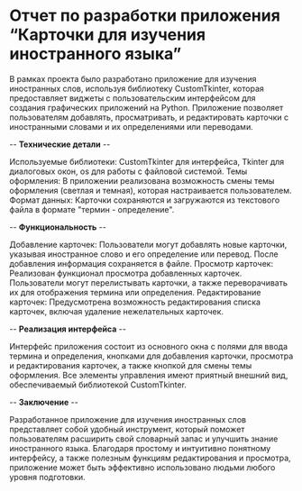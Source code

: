 # Отчет по разработки приложения “Карточки для изучения иностранного языка”

В рамках проекта было разработано приложение для изучения иностранных слов, используя библиотеку CustomTkinter, которая предоставляет виджеты с пользовательским интерфейсом для создания графических приложений на Python. Приложение позволяет пользователям добавлять, просматривать, и редактировать карточки с иностранными словами и их определениями или переводами.

-- **Технические детали** --

Используемые библиотеки: CustomTkinter для интерфейса, Tkinter для диалоговых окон, os для работы с файловой системой.
Темы оформления: В приложении реализована возможность смены темы оформления (светлая и темная), которая настраивается пользователем.
Формат данных: Карточки сохраняются и загружаются из текстового файла в формате "термин - определение".

-- **Функциональность** --

Добавление карточек: Пользователи могут добавлять новые карточки, указывая иностранное слово и его определение или перевод. После добавления информация сохраняется в файле.
Просмотр карточек: Реализован функционал просмотра добавленных карточек. Пользователи могут перелистывать карточки, а также переворачивать их для отображения термина или определения.
Редактирование карточек: Предусмотрена возможность редактирования списка карточек, включая удаление нежелательных карточек.

-- **Реализация интерфейса** --

Интерфейс приложения состоит из основного окна с полями для ввода термина и определения, кнопками для добавления карточки, просмотра и редактирования карточек, а также кнопкой для смены темы оформления. Все элементы управления имеют приятный внешний вид, обеспечиваемый библиотекой CustomTkinter.

-- **Заключение** --

Разработанное приложение для изучения иностранных слов представляет собой удобный инструмент, который поможет пользователям расширить свой словарный запас и улучшить знание иностранного языка. Благодаря простому и интуитивно понятному интерфейсу, а также полезным функциям редактирования и просмотра, приложение может быть эффективно использовано людьми любого уровня подготовки.